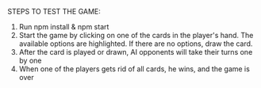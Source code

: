 STEPS TO TEST THE GAME:

1. Run npm install & npm start
2. Start the game by clicking on one of the cards in the player's hand. The available options are highlighted. If there are no options, draw the card.
3. After the card is played or drawn, AI opponents will take their turns one by one
4. When one of the players gets rid of all cards, he wins, and the game is over
